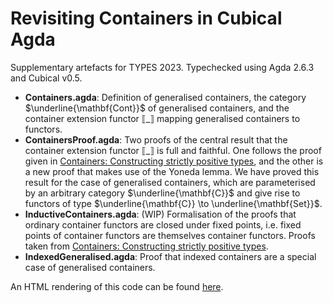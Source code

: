 # Revisiting Containers in Cubical Agda

Supplementary artefacts for TYPES 2023. Typechecked using Agda 2.6.3 and Cubical v0.5.

- **Containers.agda**: Definition of generalised containers, the category $\underline{\mathbf{Cont}}$ of generalised containers, and the container extension functor ⟦\_⟧ mapping generalised containers to functors.
- **ContainersProof.agda**: Two proofs of the central result that the container extension functor ⟦\_⟧ is full and faithful. One follows the proof given in [Containers: Constructing strictly positive types](https://www.sciencedirect.com/science/article/pii/S0304397505003373), and the other is a new proof that makes use of the Yoneda lemma. We have proved this result for the case of generalised containers, which are parameterised by an arbitrary category $\underline{\mathbf{C}}$ and give rise to functors of type $\underline{\mathbf{C}} \to \underline{\mathbf{Set}}$.
- **InductiveContainers.agda**: (WIP) Formalisation of the proofs that ordinary container functors are closed under fixed points, i.e. fixed points of container functors are themselves container functors. Proofs taken from [Containers: Constructing strictly positive types](https://www.sciencedirect.com/science/article/pii/S0304397505003373).
- **IndexedGeneralised.agda**: Proof that indexed containers are a special case of generalised containers.

An HTML rendering of this code can be found [here](https://stefaniatadama.com/agda_html/GeneralisedContainers.html).
